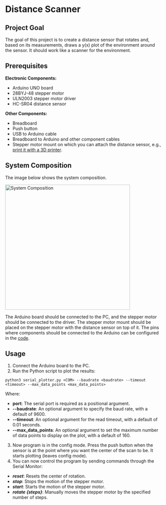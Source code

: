 # Distance Scanner

## Project Goal
The goal of this project is to create a distance sensor that rotates and, based on its measurements, draws a y(x) plot of the environment around the sensor. It should work like a scanner for the environment.

## Prerequisites
**Electronic Components:**
* Arduino UNO board
* 28BYJ-48 stepper motor
* ULN2003 stepper motor driver
* HC-SR04 distance sensor

**Other Components:**
* Breadboard
* Push button
* USB to Arduino cable
* Breadboard to Arduino and other component cables
* Stepper motor mount on which you can attach the distance sensor, e.g., [print it with a 3D printer](https://www.thingiverse.com/thing:2999350).

## System Composition
The image below shows the system composition.

<img src="images/20230919_102026.jpg" alt="System Composition" width="400" class="center"/>

The Arduino board should be connected to the PC, and the stepper motor should be connected to the driver. The stepper motor mount should be placed on the stepper motor with the distance sensor on top of it. The pins where components should be connected to the Arduino can be configured in the [code](arduino/arduino.ino).

## Usage
1. Connect the Arduino board to the PC.
2. Run the Python script to plot the results:
```
python3 serial_plotter.py <COM> --baudrate <baudrate> --timeout <timeout> --max_data_points <max_data_points>
```
Where:
* **port**: The serial port is required as a positional argument.
* **--baudrate**: An optional argument to specify the baud rate, with a default of 9600.
* **--timeout**: An optional argument for the read timeout, with a default of 0.01 seconds.
* **--max_data_points**: An optional argument to set the maximum number of data points to display on the plot, with a default of 160.
3. Now program is in the config mode. Press the push button when the sensor is at the point where you want the center of the scan to be. It starts plotting (leaves config mode).
4. You can now control the program by sending commands through the Serial Monitor:
* **_reset_**: Resets the center of rotation.
* **_stop_**: Stops the motion of the stepper motor.
* **_start_**: Starts the motion of the stepper motor.
* **_rotate {steps}_**: Manually moves the stepper motor by the specified number of steps.
